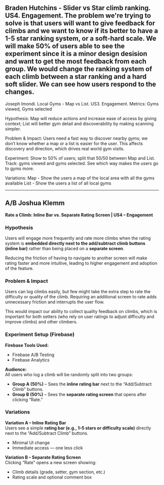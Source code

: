 Braden Hutchins - Slider vs Star climb ranking. US4. Engagement. 
  The problem we're trying to solve is that users will want to give feedback for climbs and we want to know if its better to have a 1-5 star ranking system, or a soft-hard scale.
  We will make 50% of users able to see the experiment since it is a minor design desision and want to get the most feedback from each group.
  We would change the ranking system of each climb between a star ranking and a hard soft slider. We can see how users respond to the changes. 
----------------------------------------------------------------------------------------------------------------------------------------------------------------------
Joseph Imondi. Local Gyms - Map vs List. US3. Engagement.
Metrics: Gyms viewed, Gyms selected

Hypothesis: Map will reduce actions and increase ease of access by giving context; List will better gym detail and discoverability by making scanning simpler.

Problem & Impact: Users need a fast way to discover nearby gyms; we don’t know whether a map or a list is easier for the user. This affects discovery and direction, which drives real world gym visits.

Experiment: Show to 50% of users; split that 50/50 between Map and List. Track: gyms viewed and gyms selected. See which way makes the users go to gyms more.

Variations: 
    Map -  Show the users a map of the local area with all the gyms available
    List - Show the users a list of all local gyms 

----------------------------------------------------------------------------------------------------------------------------------------------------------------------
## A/B Joshua Klemm
**Rate a Climb: Inline Bar vs. Separate Rating Screen | US4 – Engagement**

### Hypothesis  
Users will engage more frequently and rate more climbs when the rating system is **embedded directly next to the add/subtract climb buttons (inline bar)** rather than being placed on a **separate screen**.  

Reducing the friction of having to navigate to another screen will make rating faster and more intuitive, leading to higher engagement and adoption of the feature.

### Problem & Impact  
Users can log climbs easily, but few might take the extra step to rate the difficulty or quality of the climb. Requiring an additional screen to rate adds unnecessary friction and interrupts the user flow.  

This would impact our ability to collect quality feedback on climbs, which is important for both setters (who rely on user ratings to adjust difficulty and improve climbs) and other climbers.  

### Experiment Setup (Firebase)  

**Firebase Tools Used:**  
- Firebase A/B Testing  
- Firebase Analytics  

**Audience:**  
All users who log a climb will be randomly split into two groups:  
- **Group A (50%)** – Sees the **inline rating bar** next to the “Add/Subtract Climb” buttons.  
- **Group B (50%)** – Sees the **separate rating screen** that opens after clicking “Rate.”  

### Variations  

**Variation A – Inline Rating Bar**  
Users see a simple **rating bar (e.g., 1–5 stars or difficulty scale)** directly next to the “Add/Subtract Climb” buttons.  
- Minimal UI change  
- Immediate access — one less click
  
**Variation B – Separate Rating Screen**  
Clicking “Rate” opens a new screen showing:  
- Climb details (grade, setter, gym section, etc.)  
- Rating scale and optional comment box  

